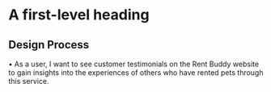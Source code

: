 # A first-level heading
## Design Process
• As a user, I want to see customer  testimonials on the Rent Buddy website to gain insights into the experiences of others who have rented pets through this service.

